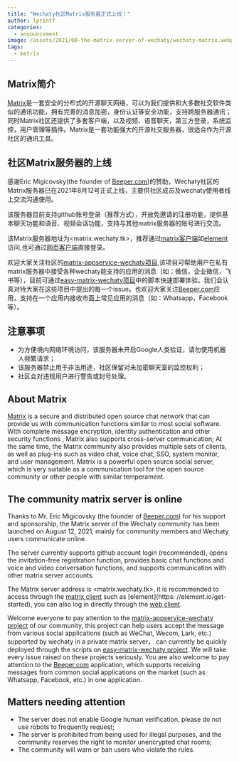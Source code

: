 ```yaml
---
title: "Wechaty社区Matrix服务器正式上线！"
author: lprintf
categories:
  - announcement
image: /assets/2021/08-the-matrix-server-of-wechaty/wechaty-matrix.webp
tags:
  - matrix
---
```


## Matrix简介

[Matrix](https://matrix.org/)是一套安全的分布式的开源聊天网络，可以为我们提供和大多数社交软件类似的通讯功能，拥有完善的消息加密，身份认证等安全功能，支持跨服务器通讯；同时Matrix社区还提供了多套客户端，以及视频、语音聊天，第三方登录，系统监控，用户管理等插件。Matrix是一套功能强大的开源社交服务器，很适合作为开源社区的通讯工具。

## 社区Matrix服务器的上线

感谢Eric Migicovsky(the founder of [Beeper.com](https://www.beeper.com/))的赞助，Wechaty社区的Matrix服务器已在2021年8月12号正式上线，主要供社区成员及wechaty使用者线上交流沟通使用。

该服务器目前支持github账号登录（推荐方式），开放免邀请的注册功能，提供基本聊天功能和语音、视频会话功能，支持与其他matrix服务器的账号进行交流。

该Matrix服务器地址为<matrix.wechaty.tk>，推荐通过[matrix客户端](https://matrix.org/docs/projects/try-matrix-now.html#clients)如[element](https://element.io/get-started)访问,也可通过[网页客户端](https://element.wechaty.tk/#/login)直接登录。

欢迎大家关注社区的[matrix-appservice-wechaty项目](https://github.com/wechaty/matrix-appservice-wechaty),该项目可帮助用户在私有matrix服务器中接受各种wechaty能支持的应用的消息（如：微信，企业微信，飞书等），目前可通过[easy-matrix-wechaty项目](https://github.com/lprintf/easy-matrix-wechaty)中的脚本快速部署体验。我们会认真对待大家在这些项目中提出的每一个issue。也欢迎大家关注[Beeper.com](https://www.beeper.com/)应用，支持在一个应用内接收市面上常见应用的消息（如：Whatsapp，Facebook等）。

## 注意事项

- 为方便境内网络环境访问，该服务器未开启Google人类验证，请勿使用机器人频繁请求；
- 该服务器禁止用于非法用途，社区保留对未加密聊天室的监控权利；
- 社区会对违规用户进行警告或封号处理。

## About Matrix

[Matrix](https://matrix.org/) is a secure and distributed open source chat network that can provide us with communication functions similar to most social software. With complete message encryption, identity authentication and other security functions , Matrix also supports cross-server communication; At the same time, the Matrix community also provides multiple sets of clients, as well as plug-ins such as video chat, voice chat, SSO, system monitor, and user management. Matrix is a powerful open source social server, which is very suitable as a communication tool for the open source community or other people with similar temperament.

## The community matrix server is online

Thanks to Mr. Eric Migicovsky (the founder of [Beeper.com](https://www.beeper.com/)) for his support and sponsorship, the Matrix server of the Wechaty community has been launched on August 12, 2021, mainly for community members and Wechaty users communicate online.

The server currently supports github account login (recommended), opens the invitation-free registration function, provides basic chat functions and voice and video conversation functions, and supports communication with other matrix server accounts.

The Matrix server address is <matrix.wechaty.tk>, it is recommended to access through the [matrix client](https://matrix.org/docs/projects/try-matrix-now.html#clients) such as [element](https: //element.io/get-started), you can also log in directly through the [web client](https://element.wechaty.tk/#/login).

Welcome everyone to pay attention to the [matrix-appservice-wechaty project](https://github.com/wechaty/matrix-appservice-wechaty) of our community, this project can help users accept the message from various social applications (such as WeChat, Wecom, Lark, etc.) supported by wechaty in a private matrix server， can currently be quickly deployed through the scripts on [easy-matrix-wechaty project](https://github.com/lprintf/easy-matrix-wechaty). We will take every issue raised on these projects seriously. You are also welcome to pay attention to the [Beeper.com](https://www.beeper.com/) application, which supports receiving messages from common social applications on the market (such as Whatsapp, Facebook, etc.) in one application.

## Matters needing attention

- The server does not enable Google human verification, please do not use robots to frequently request;
- The server is prohibited from being used for illegal purposes, and the community reserves the right to monitor unencrypted chat rooms;
- The community will warn or ban users who violate the rules.
